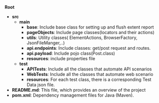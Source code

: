  **Root**
  - **src**
    - **main**
      - **base**: Include base class for setting up and flush extent report
      - **pageObjects**: Include page classes(locators and their actions)
      - **utils**: Utility classes( ElementActions, BrowserFactory, JsonFileManger,..)
      - **api.endpoints**: Include classes: get/post request and routes.
      - **api.payload**: Include pojo class(Post.class)
      - **resources**: include properties file
    - **test**
      - **APITests**: Include all the classes that automate API scenarios
      - **WebTests**: Include all the classes that automate web scenario
      - **resources**: For each test class, there is a corresponding Test Data json file.
  - **README.md**: This file, which provides an overview of the project
  - **pom.xml**: Dependency management files for Java (Maven).
